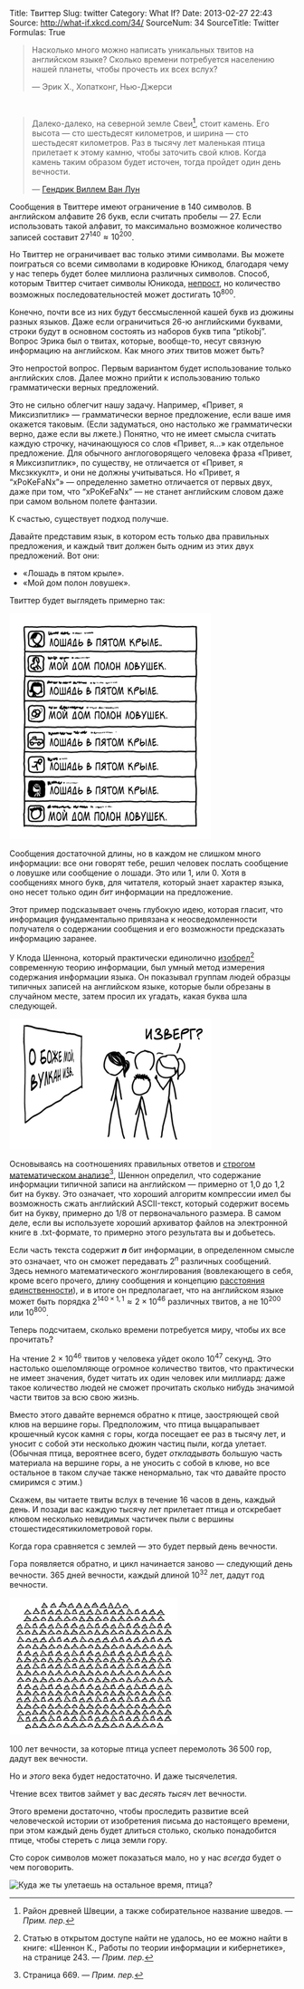 Title: Твиттер
Slug: twitter
Category: What If?
Date: 2013-02-27 22:43
Source: http://what-if.xkcd.com/34/
SourceNum: 34
SourceTitle: Twitter
Formulas: True

> Насколько много можно написать уникальных твитов на английском языке? Сколько времени потребуется населению нашей планеты, чтобы прочесть их всех вслух?
>
> — Эрик Х., Хопатконг, Нью-Джерси

&nbsp;

> Далеко-далеко, на северной земле Свеи[^1], стоит камень. Его высота — сто шестьдесят километров, и ширина — сто шестьдесят километров. Раз в тысячу лет маленькая птица прилетает к этому камню, чтобы заточить свой клюв. Когда камень таким образом будет источен, тогда пройдет один день вечности.
>
> — [Гендрик Виллем Ван Лун](http://books.google.com/books?id=RskHAAAAIAAJ&pg=PA1#v=onepage&q&f=false)

[^1]: Район древней Швеции, а также собирательное название шведов. — *Прим. пер.*

Сообщения в Твиттере имеют ограничение в 140 символов. В английском алфавите 26 букв, если считать пробелы — 27. Если использовать такой алфавит, то максимально возможное количество записей составит $27^{140} \approx 10^{200}$.

Но Твиттер не ограничивает вас только этими символами. Вы можете поиграться со всеми символами в кодировке Юникод, благодаря чему у нас теперь будет более миллиона различных символов. Способ, которым Твиттер считает символы Юникода, [непрост](https://dev.twitter.com/docs/counting-characters), но количество возможных последовательностей может достигать $10^{800}$.

Конечно, почти все из них будут бессмысленной кашей букв из дюжины разных языков. Даже если ограничиться 26-ю английскими буквами, строки будут в основном состоять из наборов букв типа “ptikobj”. Вопрос Эрика был о твитах, которые, вообще-то, несут связную информацию на английском. Как много *этих* твитов может быть?

Это непростой вопрос. Первым вариантом будет использование только английских слов. Далее можно прийти к использованию только грамматически верных предложений.

Это не сильно облегчит нашу задачу. Например, «Привет, я Миксизпитлик» — грамматически верное предложение, если ваше имя окажется таковым. (Если задуматься, оно настолько же грамматически верно, даже если вы лжете.) Понятно, что не имеет смысла считать каждую строчку, начинающуюся со слов «Привет, я…» как отдельное предложение. Для обычного англоговорящего человека фраза «Привет, я Миксизпитлик», по существу, не отличается от «Привет, я Мксзккуклт», и они не должны учитываться. Но «Привет, я “xPoKeFaNx”» — определенно заметно отличается от первых двух, даже при том, что “xPoKeFaNx” — не станет английским словом даже при самом вольном полете фантазии.

К счастью, существует подход получше.

Давайте представим язык, в котором есть только два правильных предложения, и каждый твит должен быть одним из этих двух предложений. Вот они:

* «Лошадь в пятом крыле».
* «Мой дом полон ловушек».

Твиттер будет выглядеть примерно так:

![](/uploads/034-twitter/twitter_screenshot_ru.png "Я однажды знал маленькое интернет-сообщество, которое повторяло одинаковые шесть реплик беседы в одном и том же порядке больше десяти лет, в то время как сама беседа проходила в заголовках постов.")

Сообщения достаточной длины, но в каждом не слишком много информации: все они говорят тебе, решил человек послать сообщение о ловушке или сообщение о лошади. Это или 1, или 0. Хотя в сообщениях много букв, для читателя, который знает характер языка, оно несет только один *бит* информации на предложение.

Этот пример подсказывает очень глубокую идею, которая гласит, что информация фундаментально привязана к неосведомленности получателя о содержании сообщения и его возможности предсказать информацию заранее.

У Клода Шеннона, который практически единолично [изобрел](http://cm.bell-labs.com/cm/ms/what/shannonday/shannon1948.pdf)[^2] современную теорию информации, был умный метод измерения содержания информации языка. Он показывал группам людей образцы типичных записей на английском языке, которые были обрезаны в случайном месте, затем просил их угадать, какая буква шла следующей.

[^2]: Статью в открытом доступе найти не удалось, но ее можно найти в книге: «Шеннон К., Работы по теории информации и кибернетике», на странице 243. — *Прим. пер.*

![](/uploads/034-twitter/twitter_volcano_ru.png "Вулкан угрожает наводнить город информацией.")

Основываясь на соотношениях правильных ответов и [строгом математическом анализе](http://languagelog.ldc.upenn.edu/myl/Shannon1950.pdf)[^3], Шеннон определил, что содержание информации типичной записи на английском — примерно от 1,0 до 1,2 бит на букву. Это означает, что хороший алгоритм компрессии имел бы возможность сжать английский ASCII-текст, который содержит восемь бит на букву, примерно до 1/8 от первоначального размера. В самом деле, если вы используете хороший архиватор файлов на электронной книге в .txt-формате, то примерно этого результата вы и добьетесь.

[^3]: Страница 669. — *Прим. пер.*

Если часть текста содержит **_n_** бит информации, в определенном смысле это означает, что он сможет передавать $2^n$ различных сообщений. Здесь немного математического жонглирования (вовлекающего в себя, кроме всего прочего, длину сообщения и концепцию [расстояния единственности](http://ru.wikipedia.org/wiki/Расстояние_единственности)), и в итоге он предполагает, что на английском языке может быть порядка $2^{140\times1{,}1} \approx 2\times10^{46}$ различных твитов, а не $10^{200}$ или $10^{800}$.

Теперь подсчитаем, сколько времени потребуется миру, чтобы их все прочитать?

На чтение $2\times10^{46}$ твитов у человека уйдет около $10^{47}$ секунд. Это настолько ошеломляюще огромное количество твитов, что практически не имеет значения, будет читать их один человек или миллиард: даже такое количество людей не сможет прочитать сколько нибудь значимой части твитов за всю свою жизнь.

Вместо этого давайте вернемся обратно к птице, заостряющей свой клюв на вершине горы. Предположим, что птица выцарапывает крошечный кусок камня с горы, когда посещает ее раз в тысячу лет, и уносит с собой эти несколько дюжин частиц пыли, когда улетает. (Обычная птица, вероятнее всего, будет *откладывать* большую часть материала на вершине горы, а не уносить с собой в клюве, но все остальное в таком случае также ненормально, так что давайте просто смиримся с этим.)

Скажем, вы читаете твиты вслух в течение 16 часов в день, каждый день. И позади вас каждую тысячу лет прилетает птица и отскребает клювом несколько невидимых частичек пыли с вершины стошестидесятикилометровой горы.

Когда гора сравняется с землей — это будет первый день вечности.

Гора появляется обратно, и цикл начинается заново — следующий день вечности. 365 дней вечности, каждый длиной $10^{32}$ лет, дадут год вечности.

![](/uploads/034-twitter/twitter_mountains.png "Годы пролетают так быстро.")

100 лет вечности, за которые птица успеет перемолоть 36&thinsp;500 гор, дадут век вечности.

Но и *этого* века будет недостаточно. И даже тысячелетия.

Чтение всех твитов займет у вас *десять тысяч* лет вечности.

Этого времени достаточно, чтобы проследить развитие всей человеческой истории от изобретения письма до настоящего времени, при этом каждый день будет длиться столько, сколько понадобится птице, чтобы стереть с лица земли гору.

Сто сорок символов может показаться мало, но у нас *всегда* будет о чем поговорить.

![](/uploads/034-twitter/twitter_adblockpleaseno_bird.png "Куда же ты улетаешь на остальное время, птица?")
